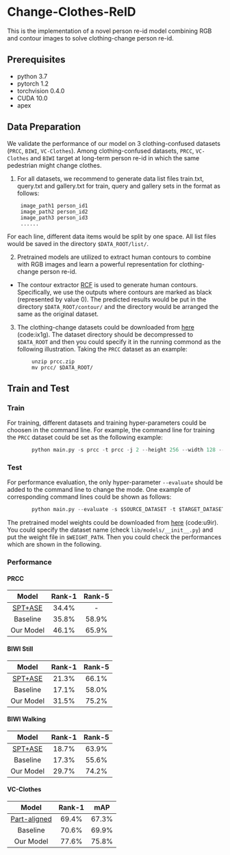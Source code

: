 # Change-Clothes-ReID

This is the implementation of a novel person re-id model combining RGB and contour images to solve clothing-change person re-id. 

## Prerequisites

- python 3.7
- pytorch 1.2
- torchvision 0.4.0
- CUDA 10.0
- apex

## Data Preparation

We validate the performance of our model on 3 clothing-confused datasets (`PRCC`, `BIWI`, `VC-Clothes`). Among clothing-confused datasets, `PRCC`, `VC-Clothes` and `BIWI` target at long-term person re-id in which the same pedestrian might change clothes.

1. For all datasets, we recommend to generate data list files train.txt, query.txt and gallery.txt for train, query and gallery sets in the format as follows:

        image_path1 person_id1
        image_path2 person_id2
        image_path3 person_id3
        ......

 For each line, different data items would be split by one space. All list files would be saved in the directory `$DATA_ROOT/list/`.

2. Pretrained models are utilized to extract human contours to combine with RGB images and learn a powerful representation for clothing-change person re-id.

- The contour extractor [RCF](https://github.com/yun-liu/rcf) is used to generate human contours. Specifically, we use the outputs where contours are marked as black (represented by value 0). The predicted results would be put in the directory `$DATA_ROOT/contour/` and the directory would be arranged the same as the original dataset.

3. The clothing-change datasets could be downloaded from [here](https://pan.baidu.com/s/1oUO0GM2nSPblJ69Xh2v-dg) (code:ix1g). The dataset directory should be decompressed to `$DATA_ROOT` and then you could specify it in the running commond as the following illustration. Taking the `PRCC` dataset as an example:

```Shell
        unzip prcc.zip
        mv prcc/ $DATA_ROOT/
```

## Train and Test

### Train

For training, different datasets and training hyper-parameters could be choosen in the command line. For example, the command line for training  the `PRCC` dataset could be set as the following example:

```Python
        python main.py -s prcc -t prcc -j 2 --height 256 --width 128 --max-epoch 80 --batch-size 64 -a baseline --save-dir $SAVE_DIR --root $DATA_ROOT --gpu-devices $GPU_ID --transforms random_flip random_crop --dist-metric cosine --lr $LR --optim $OPTIMIZER
```
        
### Test

For performance evaluation, the only hyper-parameter `--evaluate` should be added to the command line to change the mode. One example of corresponding command lines could be shown as follows:

```Python
        python main.py --evaluate -s $SOURCE_DATASET -t $TARGET_DATASET -j 2 --height 256 --width 128 --batch-size 64 -a $MODEL_NAME --save-dir $SAVE_DIR --root $DATA_ROOT --gpu-devices $GPU_ID --dist-metric cosine --load-weights $WEIGHT_PATH
```
        
The pretrained model weights could be downloaded from [here](https://pan.baidu.com/s/1WnrAxFFkX0ksquM7SJwSIA) (code:u9ir). You could specify the dataset name (check `lib/models/__init__.py`) and put the weight file in `$WEIGHT_PATH`. Then you could check the performances which are shown in the following.  

### Performance
#### PRCC
|Model| Rank-1 | Rank-5 |
|  :----:  |  :----:  | :----:  |
|[SPT+ASE](https://arxiv.org/abs/2002.02295)|34.4%|-|
| Baseline  | 35.8% | 58.9%|
| Our Model  | 46.1% | 65.9%|

#### BIWI Still
|Model| Rank-1 | Rank-5 |
|  :----:  |  :----:  | :----:  |
|[SPT+ASE](https://arxiv.org/abs/2002.02295)|21.3%|66.1%|
| Baseline  | 17.1% | 58.0%|
| Our Model  | 31.5% | 75.2%|

#### BIWI Walking
|Model| Rank-1 | Rank-5 |
|  :----:  |  :----:  | :----:  |
|[SPT+ASE](https://arxiv.org/abs/2002.02295)|18.7%|63.9%|
| Baseline  | 17.3% | 55.6%|
| Our Model  | 29.7% | 74.2%|

#### VC-Clothes
|Model| Rank-1 | mAP |
|  :----:  |  :----:  | :----:  |
|[Part-aligned](https://arxiv.org/abs/1804.07094)|69.4%|67.3%|
| Baseline  | 70.6% | 69.9%|
| Our Model  | 77.6% | 75.8%|
 
